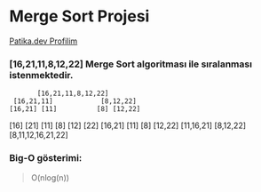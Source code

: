 # Merge Sort Projesi
[Patika.dev Profilim](https://app.patika.dev/sonkayyum) 

### [16,21,11,8,12,22] Merge Sort algoritması ile sıralanması istenmektedir.

           [16,21,11,8,12,22]
     [16,21,11]            [8,12,22]
    [16,21] [11]          [8] [12,22]
   [16] [21] [11]        [8] [12] [22] 
    [16,21] [11]          [8] [12,22]
     [11,16,21]            [8,12,22]
            [8,11,12,16,21,22]

### Big-O gösterimi: 
 
  > O(nlog(n))